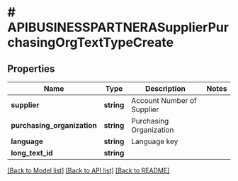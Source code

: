 # # APIBUSINESSPARTNERASupplierPurchasingOrgTextTypeCreate

## Properties

Name | Type | Description | Notes
------------ | ------------- | ------------- | -------------
**supplier** | **string** | Account Number of Supplier |
**purchasing_organization** | **string** | Purchasing Organization |
**language** | **string** | Language key |
**long_text_id** | **string** |  |

[[Back to Model list]](../../README.md#models) [[Back to API list]](../../README.md#endpoints) [[Back to README]](../../README.md)
